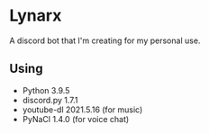 # Lynarx
A discord bot that I'm creating for my personal use.

## Using
* Python 3.9.5
* discord.py 1.7.1
* youtube-dl 2021.5.16 (for music)
* PyNaCl 1.4.0 (for voice chat)
